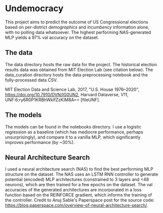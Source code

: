 # Undemocracy

This project aims to predict the outcome of US Congressional elections based on per-district *demographics* and *incumbency* information alone, with no polling data whatsoever. The highest performing NAS-generated MLP yields a 97% val accuracy on the dataset. 

## The data

The data directory hosts the raw data for the project. The historical election results data was obtained from MIT Election Lab (see citation below). 
The data_curation directory hosts the data preprocessing notebook and the fully-processed data CSV. 

MIT Election Data and Science Lab, 2017, "U.S. House 1976–2020", https://doi.org/10.7910/DVN/IG0UN2, Harvard Dataverse, V11, UNF:6:ry6R0P1KRBhWkIfZzKiM8A== [fileUNF]. 

## The models

The models can be found in the notebooks directory. I use a logistic regression as a baseline (which has mediocre performance, perhaps unsurprisingly), and compare it to a vanilla MLP, which significantly improves performance (by ~30%). 

## Neural Architecture Search 

I used a neural architecture search (NAS) to find the best performing MLP structure on the dataset. The NAS uses an LSTM RNN controller to generate potential (encoded) MLP architectures (constrained to 3 layers and <48 neurons), which are then trained for a few epochs on the dataset. The val accuracies of the generated architectures are incorporated in a loss function based on the REINFORCE gradient, which informs the training of the controller. Credit to Anuj Sable's Paperspace post for the source code: https://blog.paperspace.com/overview-of-neural-architecture-search/. 






